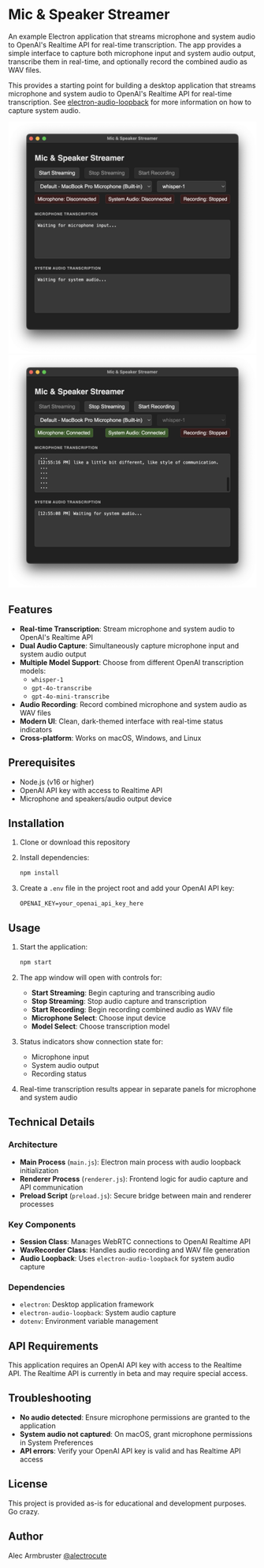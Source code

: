 # Mic & Speaker Streamer

An example Electron application that streams microphone and system audio to OpenAI's Realtime API for real-time transcription. The app provides a simple interface to capture both microphone input and system audio output, transcribe them in real-time, and optionally record the combined audio as WAV files.

This provides a starting point for building a desktop application that streams microphone and system audio to OpenAI's Realtime API for real-time transcription. See [electron-audio-loopback](https://github.com/alectrocute/electron-audio-loopback) for more information on how to capture system audio.

![Screenshot](.github/screenshot-1.png)
![Screenshot](.github/screenshot-2.png)

## Features

- **Real-time Transcription**: Stream microphone and system audio to OpenAI's Realtime API
- **Dual Audio Capture**: Simultaneously capture microphone input and system audio output
- **Multiple Model Support**: Choose from different OpenAI transcription models:
  - `whisper-1`
  - `gpt-4o-transcribe`
  - `gpt-4o-mini-transcribe`
- **Audio Recording**: Record combined microphone and system audio as WAV files
- **Modern UI**: Clean, dark-themed interface with real-time status indicators
- **Cross-platform**: Works on macOS, Windows, and Linux

## Prerequisites

- Node.js (v16 or higher)
- OpenAI API key with access to Realtime API
- Microphone and speakers/audio output device

## Installation

1. Clone or download this repository
2. Install dependencies:
   ```bash
   npm install
   ```

3. Create a `.env` file in the project root and add your OpenAI API key:
   ```
   OPENAI_KEY=your_openai_api_key_here
   ```

## Usage

1. Start the application:
   ```bash
   npm start
   ```

2. The app window will open with controls for:
   - **Start Streaming**: Begin capturing and transcribing audio
   - **Stop Streaming**: Stop audio capture and transcription
   - **Start Recording**: Begin recording combined audio as WAV file
   - **Microphone Select**: Choose input device
   - **Model Select**: Choose transcription model

3. Status indicators show connection state for:
   - Microphone input
   - System audio output
   - Recording status

4. Real-time transcription results appear in separate panels for microphone and system audio

## Technical Details

### Architecture

- **Main Process** (`main.js`): Electron main process with audio loopback initialization
- **Renderer Process** (`renderer.js`): Frontend logic for audio capture and API communication
- **Preload Script** (`preload.js`): Secure bridge between main and renderer processes

### Key Components

- **Session Class**: Manages WebRTC connections to OpenAI Realtime API
- **WavRecorder Class**: Handles audio recording and WAV file generation
- **Audio Loopback**: Uses `electron-audio-loopback` for system audio capture

### Dependencies

- `electron`: Desktop application framework
- `electron-audio-loopback`: System audio capture
- `dotenv`: Environment variable management

## API Requirements

This application requires an OpenAI API key with access to the Realtime API. The Realtime API is currently in beta and may require special access.

## Troubleshooting

- **No audio detected**: Ensure microphone permissions are granted to the application
- **System audio not captured**: On macOS, grant microphone permissions in System Preferences
- **API errors**: Verify your OpenAI API key is valid and has Realtime API access

## License

This project is provided as-is for educational and development purposes. Go crazy.

## Author

Alec Armbruster [@alectrocute](https://github.com/alectrocute)